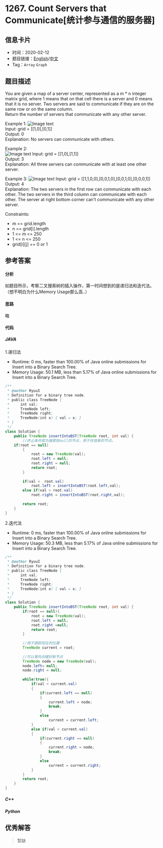 # 1267. Count Servers that Communicate[统计参与通信的服务器]

## 信息卡片

* 时间：2020-02-12
* 题目链接：[English](https://leetcode.com/problems/count-servers-that-communicate/)/[中文](https://leetcode-cn.com/problems/count-servers-that-communicate/)
* Tag：`Array` `Graph`
## 题目描述
You are given a map of a server center, represented as a m * n integer matrix grid, where 1 means that on that cell there is a server and 0 means that it is no server. Two servers are said to communicate if they are on the same row or on the same column.  
Return the number of servers that communicate with any other server.  

Example 1: 
![Image text](https://raw.githubusercontent.com/Ryuui-tkb/LeetCode/master/img/1267_ex1.png)  
Input: grid = [[1,0],[0,1]]  
Output: 0  
Explanation: No servers can communicate with others.  

Example 2:  
![Image text](https://raw.githubusercontent.com/Ryuui-tkb/LeetCode/master/img/1267_ex2.png) 
Input: grid = [[1,0],[1,1]]  
Output: 3  
Explanation: All three servers can communicate with at least one other server.  

Example 3: 
![Image text](https://raw.githubusercontent.com/Ryuui-tkb/LeetCode/master/img/1267_ex3.png) 
Input: grid = [[1,1,0,0],[0,0,1,0],[0,0,1,0],[0,0,0,1]]  
Output: 4  
Explanation: The two servers in the first row can communicate with each other. The two servers in the third column can communicate with each other. The server at right bottom corner can't communicate with any other server.  


Constraints:
* m == grid.length
* n == grid[i].length
* 1 <= m <= 250
* 1 <= n <= 250
* grid[i][j] == 0 or 1


## 参考答案   


#### 分析

如题目所示，考察二叉搜索树的插入操作，第一时间想到的是递归法和迭代法。（想不明白为什么Memory Usage那么高..）

#### 思路
略

#### 代码

##### JAVA

1.递归法

* Runtime: 0 ms, faster than 100.00% of Java online submissions for Insert into a Binary Search Tree.
* Memory Usage: 50.1 MB, less than 5.17% of Java online submissions for Insert into a Binary Search Tree.

```Java
/**
 * @author RyuuI
 * Definition for a binary tree node.
 * public class TreeNode {
 *     int val;
 *     TreeNode left;
 *     TreeNode right;
 *     TreeNode(int x) { val = x; }
 * }
 */
class Solution {
    public TreeNode insertIntoBST(TreeNode root, int val) {
		//终止条件即为搜索到null的节点，用于存放新的节点。
    if(root == null)
		{
			root = new TreeNode(val);
			root.left = null;
			root.right = null;
			return root;
		}
    
		if(val <  root.val)
			root.left = insertIntoBST(root.left,val);
		else if(val > root.val)
			root.right = insertIntoBST(root.right,val);
		
		return root; 
    }
}
```


2.迭代法  

* Runtime: 0 ms, faster than 100.00% of Java online submissions for Insert into a Binary Search Tree.
* Memory Usage: 50.3 MB, less than 5.17% of Java online submissions for Insert into a Binary Search Tree.

```Java
/**
 * @author RyuuI
 * Definition for a binary tree node.
 * public class TreeNode {
 *     int val;
 *     TreeNode left;
 *     TreeNode right;
 *     TreeNode(int x) { val = x; }
 * }
 */
class Solution {
    public TreeNode insertIntoBST(TreeNode root, int val) {
        if(root == null){
            root = new TreeNode(val);
            root.left = null;
            root.right =null;
            return root;
        }
        
        //用于跟踪现在的位置
        TreeNode current = root;
        
        //可以事先创建好新节点
        TreeNode node = new TreeNode(val);
        node.left= null;
        node.right = null;
        
        while(true){
            if(val < current.val)
            {
                if(current.left == null)
                {
                    current.left = node;
                    break;
                }    
                else
                    current = current.left;
            }
            else if(val > current.val)
            {
                if(current.right == null)
                {
                    current.right = node;
                    break;
                } 
                else
                    current = current.right;
            }
        }
        return root;  
    }
}

```

##### C++


##### Python


## 优秀解答

>暂缺
